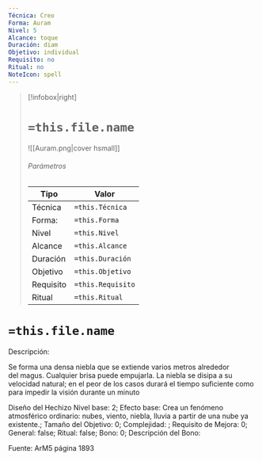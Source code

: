 ```yaml
---
Técnica: Creo
Forma: Auram
Nivel: 5
Alcance: toque 
Duración: diam  
Objetivo: individual
Requisito: no
Ritual: no
NoteIcon: spell
---
```


> [!infobox|right]
> # `=this.file.name`
> ![[Auram.png|cover hsmall]]
> ###### Parámetros
> Tipo |  Valor |
> ---|---|
> Técnica  | `=this.Técnica`  |
> Forma: | `=this.Forma`  |
> Nivel | `=this.Nivel`  |
> Alcance | `=this.Alcance` |
> Duración | `=this.Duración` |
> Objetivo | `=this.Objetivo` |
> Requisito | `=this.Requisito` |
> Ritual | `=this.Ritual` |

# `=this.file.name`
Descripción: <p>Se forma una densa niebla que se extiende varios metros alrededor del magus. Cualquier brisa puede empujarla. La niebla se disipa a su velocidad natural; en el peor de los casos durará el tiempo suficiente como para impedir la visión durante un minuto</p>

Diseño del Hechizo
Nivel base: 2; Efecto base: Crea un fenómeno atmosférico ordinario: nubes, viento, niebla, lluvia a partir de una nube ya existente.;  Tamaño del Objetivo: 0; Complejidad: ; Requisito de Mejora: 0; General: false; Ritual: false; Bono: 0; Descripción del Bono: 

Fuente: ArM5 página 1893